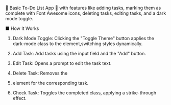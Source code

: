 📃 Basic To-Do List App 📃 with features like adding tasks, 
marking them as complete with Font Awesome icons, deleting tasks, 
editing tasks, and a dark mode toggle.

■ How It Works

1. Dark Mode Toggle:
Clicking the "Toggle Theme" button applies the dark-mode class to
the <body> element,switching styles dynamically.

2. Add Task: 
Add tasks using the input field and the "Add" button.

4. Edit Task:
Opens a prompt to edit the task text.

5. Delete Task:
Removes the <li> element for the corresponding task.

6. Check Task:
Toggles the completed class, applying a strike-through effect.
